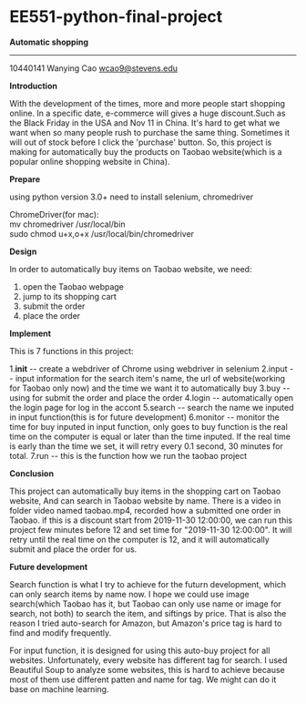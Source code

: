 EE551-python-final-project
=====
**Automatic shopping**
_____
10440141 
Wanying Cao 
wcao9@stevens.edu

**Introduction**

With the development of the times, more and more people start shopping online. In a specific date, e-commerce will gives a huge discount.Such as the Black Friday in the USA and Nov 11 in China. It's hard to get what we want when so many people rush to purchase the same thing. Sometimes it will out of stock before I click the 'purchase' button. So, this project is making for automatically buy the products on Taobao website(which is a popular online shopping website in China).

**Prepare**   

using python version 3.0+
need to install selenium, chromedriver

ChromeDriver(for mac):  
mv chromedriver /usr/local/bin  
sudo chmod u+x,o+x   /usr/local/bin/chromedriver  

**Design**  

In order to automatically buy items on Taobao website, we need:
1. open the Taobao webpage
2. jump to its shopping cart 
3. submit the order
4. place the order

**Implement**

This is 7 functions in this project:

1.__init__ -- create a webdriver of Chrome using webdriver in selenium
2.input -- input information for the search item's name, the url of website(working for Taobao only now) and the time we want it to automatically buy
3.buy -- using for submit the order and place the order
4.login -- automatically open the login page for log in the accont
5.search -- search the name we inputed in input function(this is for future development)
6.monitor -- monitor the time for buy inputed in input function, only goes to buy function is the real time on the computer is equal or later than the time inputed. If the real time is early than the time we set, it will retry every 0.1 second, 30 minutes for total.
7.run -- this is the function how we run the taobao project

**Conclusion**

This project can automatically buy items in the shopping cart on Taobao website, And can search in Taobao website by name.
There is a video in folder video named taobao.mp4, recorded how a submitted one order in Taobao. if this is a discount start from 2019-11-30 12:00:00, we can run this project few minutes before 12 and set time for "2019-11-30 12:00:00". It will retry until the real time on the computer is 12, and it will automatically submit and place the order for us.

**Future development**

Search function is what I try to achieve for the futurn development, which can only search items by name now. I hope we could use image search(which Taobao has it, but Taobao can only use name or image for search, not both) to search the item, and siftings by price. That is also the reason I tried auto-search for Amazon, but Amazon's price tag is hard to find and modify frequently.

For input function, it is designed for using this auto-buy project for all websites. Unfortunately, every website has different tag for search. I used Beautiful Soup to analyze some websites, this is hard to achieve because most of them use different patten and name for tag. We might can do it base on machine learning. 
